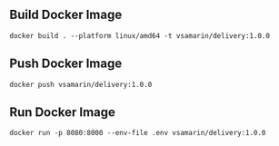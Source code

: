 ## Build Docker Image

```shell
docker build . --platform linux/amd64 -t vsamarin/delivery:1.0.0
```

## Push Docker Image

```shell
docker push vsamarin/delivery:1.0.0
```

## Run Docker Image

```shell
docker run -p 8080:8000 --env-file .env vsamarin/delivery:1.0.0
```
